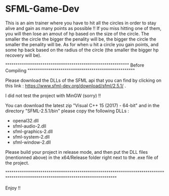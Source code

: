 # SFML-Game-Dev

This is an aim trainer where you have to hit all the circles in order to stay alive and gain as many points as possible !!
If you miss hitting one of them, you will then lose an amout of hp based on the size of the circle. The smaller the circle the bigger the penality will be,
the bigger the circle the smaller the penality will be. 
As for when u hit a circle you gain points, and some hp back based on the radius of the circle (the smaller the bigger hp recovery will be).

"""""""""""""""""""""""""""""""""""""""""""""""""""""""""""" Before Compiling """"""""""""""""""""""""""""""""""""""""""""""""""""

Please download the DLLs of the SFML api that you can find by clicking on this link : 
https://www.sfml-dev.org/download/sfml/2.5.1/ .

I did not test the project with MinGW (sorry) !!

You can download the latest zip "Visual C++ 15 (2017) - 64-bit" and in the directory "SFML-2.5.1/bin" please copy the following 
DLLs : 
  - openal32.dll
  - sfml-audio-2.dll
  - sfml-graphics-2.dll
  - sfml-system-2.dll
  - sfml-window-2.dll

Please build your project in release mode, and then put the DLL files (mentionned above) in the x64/Release folder right next to 
the .exe file of the project.

"""""""""""""""""""""""""""""""""""""""""""""""""""""""""""""""""""""""""""""""""""""""""""""""""""""""""""""""""""""""""""""""""""


Enjoy !! 
